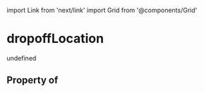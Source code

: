import Link from 'next/link'
import Grid from '@components/Grid'

# dropoffLocation

undefined

## Property of



